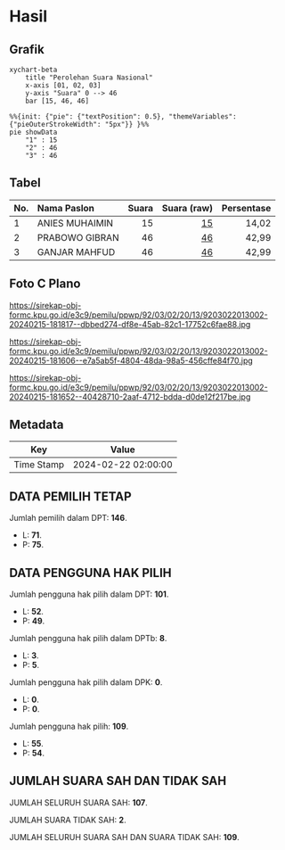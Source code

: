 # Hasil

## Grafik

```mermaid
xychart-beta
    title "Perolehan Suara Nasional"
    x-axis [01, 02, 03]
    y-axis "Suara" 0 --> 46
    bar [15, 46, 46]
```

```mermaid
%%{init: {"pie": {"textPosition": 0.5}, "themeVariables": {"pieOuterStrokeWidth": "5px"}} }%%
pie showData
    "1" : 15
    "2" : 46
    "3" : 46
```

## Tabel

| No. | Nama Paslon    | Suara | Suara (raw) | Persentase |
|:--- |:-------------- | -----:| -----------:| ----------:|
| 1   | ANIES MUHAIMIN | 15    | [15][p-1]   | 14,02      |
| 2   | PRABOWO GIBRAN | 46    | [46][p-2]   | 42,99      |
| 3   | GANJAR MAHFUD  | 46    | [46][p-3]   | 42,99      |


[p-1]: https://github.com/gigit-pemilu/pemilu-2024/blob/main/pilpres/hitung-suara/sub/92-papua-barat/sub/03-fak-fak/sub/02-fak-fak-barat/sub/2013-werba-utara/sub/002-tps/sub/paslon-1.txt
[p-2]: https://github.com/gigit-pemilu/pemilu-2024/blob/main/pilpres/hitung-suara/sub/92-papua-barat/sub/03-fak-fak/sub/02-fak-fak-barat/sub/2013-werba-utara/sub/002-tps/sub/paslon-2.txt
[p-3]: https://github.com/gigit-pemilu/pemilu-2024/blob/main/pilpres/hitung-suara/sub/92-papua-barat/sub/03-fak-fak/sub/02-fak-fak-barat/sub/2013-werba-utara/sub/002-tps/sub/paslon-3.txt

## Foto C Plano

https://sirekap-obj-formc.kpu.go.id/e3c9/pemilu/ppwp/92/03/02/20/13/9203022013002-20240215-181817--dbbed274-df8e-45ab-82c1-17752c6fae88.jpg

https://sirekap-obj-formc.kpu.go.id/e3c9/pemilu/ppwp/92/03/02/20/13/9203022013002-20240215-181606--e7a5ab5f-4804-48da-98a5-456cffe84f70.jpg

https://sirekap-obj-formc.kpu.go.id/e3c9/pemilu/ppwp/92/03/02/20/13/9203022013002-20240215-181652--40428710-2aaf-4712-bdda-d0de12f217be.jpg


## Metadata

| Key        | Value               |
| ---------- | ------------------- |
| Time Stamp | 2024-02-22 02:00:00 |


## DATA PEMILIH TETAP

Jumlah pemilih dalam DPT: **146**.
 * L: **71**.
 * P: **75**.

## DATA PENGGUNA HAK PILIH

Jumlah pengguna hak pilih dalam DPT: **101**.
 * L: **52**.
 * P: **49**.

Jumlah pengguna hak pilih dalam DPTb: **8**.
 * L: **3**.
 * P: **5**.

Jumlah pengguna hak pilih dalam DPK: **0**.
 * L: **0**.
 * P: **0**.

Jumlah pengguna hak pilih: **109**.
 * L: **55**.
 * P: **54**.

## JUMLAH SUARA SAH DAN TIDAK SAH

JUMLAH SELURUH SUARA SAH: **107**.

JUMLAH SUARA TIDAK SAH: **2**.

JUMLAH SELURUH SUARA SAH DAN SUARA TIDAK SAH: **109**.


